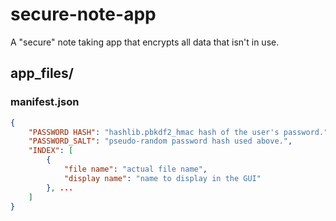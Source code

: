 # secure-note-app
A "secure" note taking app that encrypts all data that isn't in use.

## app_files/
### manifest.json
```json
{
    "PASSWORD HASH": "hashlib.pbkdf2_hmac hash of the user's password.",
    "PASSWORD_SALT": "pseudo-random password hash used above.",
    "INDEX": [
        {
            "file name": "actual file name",
            "display name": "name to display in the GUI"
        }, ...
    ]
}
```
